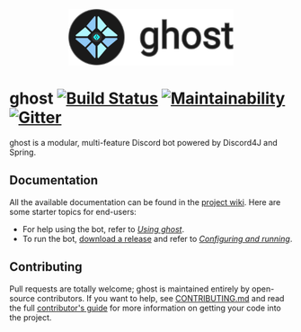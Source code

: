 <p align="center">
  <img src="ghost-banner.svg" height=100>
</p>

# ghost [![Build Status](https://travis-ci.org/ghost2-discord/ghost2.svg?branch=master)](https://travis-ci.org/ghost2-discord/ghost2) [![Maintainability](https://api.codeclimate.com/v1/badges/4fc3a95b114638f25db6/maintainability)](https://codeclimate.com/github/ghost2-discord/ghost2/maintainability) [![Gitter](https://badges.gitter.im/ghost2-dev/community.svg)](https://gitter.im/ghost2-dev/community?utm_source=badge&utm_medium=badge&utm_campaign=pr-badge)

ghost is a modular, multi-feature Discord bot powered by Discord4J and Spring.

## Documentation
All the available documentation can be found in the [project wiki](https://github.com/ghost2-discord/ghost/wiki). Here are some starter topics for end-users:

  - For help using the bot, refer to [*Using ghost*](https://github.com/ghost2-discord/ghost2/wiki/Using-ghost).
  - To run the bot, [download a release](https://github.com/ghost2-discord/ghost2/releases) and refer to [*Configuring and running*](https://github.com/ghost2-discord/ghost2/wiki/Configuring-and-running).

## Contributing
Pull requests are totally welcome; ghost is maintained entirely by open-source contributors. If you want to help, see [CONTRIBUTING.md](https://github.com/ghost2-discord/ghost2/blob/master/CONTRIBUTING.md)
and read the full [contributor's guide](https://github.com/ghost2-discord/ghost2/wiki/Contributor's-guide) for more information on getting your code into the project.